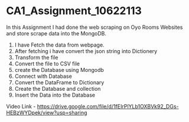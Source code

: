 # CA1_Assignment_10622113

In this Assignment  I had done the web scraping on Oyo Rooms Websites and store scrape data into the MongoDB. 
1. I have Fetch the data from webpage.
2. After fetching i have convert the json string into Dictionery
3. Transform the file 
4. Convert the file to CSV file 
5. create the Database using Mongodb
6. Connect with Database 
7. Convert the DataFrame to Dictionary
8. Create the Database and collection
9. Insert the Data into the Database


Video Link - https://drive.google.com/file/d/1fEIrPlYLb1OXBVk92_DGs-HEBzWYDpek/view?usp=sharing
